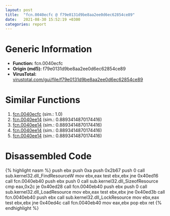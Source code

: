 ```yaml
---
layout: post
title:  "fcn.0040ecfc @ f79e0131d9be8aa2ee0d6ec62854ce89"
date:   2021-08-30 15:52:19 +0300
categories: report
---
```


# Generic Information
- **Function:** fcn.0040ecfc
- **Origin (md5):** f79e0131d9be8aa2ee0d6ec62854ce89
- **VirusTotal:** [virustotal.com/gui/file/f79e0131d9be8aa2ee0d6ec62854ce89][virustotal_ref]



# Similar Functions

1. [fcn.0040ecfc][similar_1_ref] (sim.: 1.0)
2. [fcn.0040ee14][similar_2_ref] (sim.: 0.8893414870174416)
3. [fcn.0040ee14][similar_3_ref] (sim.: 0.8893414870174416)
4. [fcn.0040ee14][similar_4_ref] (sim.: 0.8893414870174416)
5. [fcn.0040ee14][similar_5_ref] (sim.: 0.8893414870174416)


# Disassembled Code

{% highlight nasm %}
push ebx
push 0xa
push 0x2b67
push 0
call sub.kernel32.dll_FindResourceW
mov ebx,eax
test ebx,ebx
jne 0x40ed16
call fcn.0040eb40
push ebx
push 0
call sub.kernel32.dll_SizeofResource
cmp eax,0x2c
je 0x40ed28
call fcn.0040eb40
push ebx
push 0
call sub.kernel32.dll_LoadResource
mov ebx,eax
test ebx,ebx
jne 0x40ed3b
call fcn.0040eb40
push ebx
call sub.kernel32.dll_LockResource
mov ebx,eax
test ebx,ebx
jne 0x40ed4c
call fcn.0040eb40
mov eax,ebx
pop ebx
ret 
{% endhighlight %}


[similar_1_ref]: /report/fcn.0040ecfc@9cf8403cbf23888d20d6ee3929791858
[similar_2_ref]: /report/fcn.0040ee14@0ad8edd40a874a1aec993fe82d20aeec
[similar_3_ref]: /report/fcn.0040ee14@c4f32fc9d3680d79e17e52694f7c500f
[similar_4_ref]: /report/fcn.0040ee14@5a9e6257062d8fd09bc1612cd995b797
[similar_5_ref]: /report/fcn.0040ee14@a8c51c88e2272f2397cc463a3ffa4544
[virustotal_ref]: https://www.virustotal.com/gui/file/f79e0131d9be8aa2ee0d6ec62854ce89